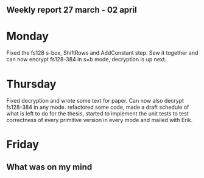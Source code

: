 ## Weekly report 27 march - 02 april

# Monday

Fixed the fs128 s-box, ShiftRows and AddConstant step. Sew it together and can now encrypt fs128-384 in s=b mode,
decryption is up next.

# Thursday

Fixed decryption and wrote some text for paper. Can now also decrypt fs128-384 in any mode. refactored some code, made a
draft schedule of what is left to do for the thesis, started to implement the unit tests to test correctness of every
primitive version in every mode and mailed with Erik.

# Friday

## What was on my mind

